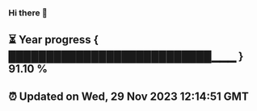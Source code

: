 ### Hi there 👋
⏳ Year progress { ███████████████████████████▁▁▁ } 91.10 %
---
⏰ Updated on Wed, 29 Nov 2023 12:14:51 GMT
---
